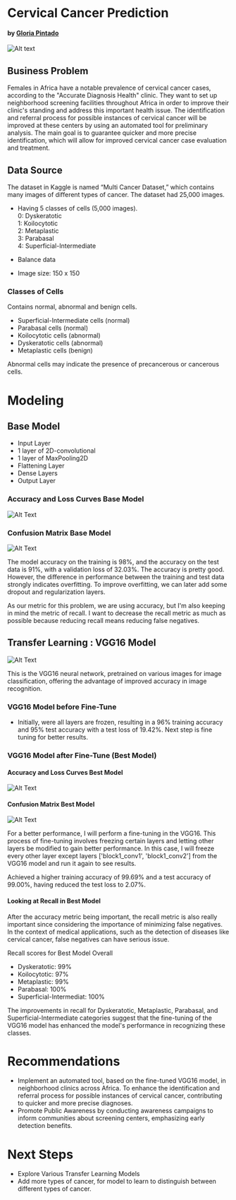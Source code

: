 # Cervical Cancer Prediction
#### by [Gloria Pintado](https://github.com/gloriapintado)

![Alt text](https://github.com/gloriapintado/Cervical-Cancer-Prediction/blob/main/images/Cancer%20Awareness%20Months%20heading%20image%20651x342.png)

## Business Problem

Females in Africa have a notable prevalence of cervical cancer cases, according to the "Accurate Diagnosis Health" clinic. They want to set up neighborhood screening facilities throughout Africa in order to improve their clinic's standing and address this important health issue. The identification and referral process for possible instances of cervical cancer will be improved at these centers by using an automated tool for preliminary analysis. The main goal is to guarantee quicker and more precise identification, which will allow for improved cervical cancer case evaluation and treatment.

## Data Source
The dataset in Kaggle is named “Multi Cancer Dataset,” which contains many images of different types of cancer.
The dataset had 25,000 images.

- Having 5 classes of cells (5,000 images). \
         0: Dyskeratotic \
         1: Koilocytotic \
         2: Metaplastic \
         3: Parabasal \
         4: Superficial-Intermediate
         
- Balance data 
- Image size: 150 x 150  

### Classes of Cells 

Contains normal, abnormal and benign cells.
- Superficial-Intermediate cells (normal)
- Parabasal cells (normal)
- Koilocytotic cells (abnormal)
- Dyskeratotic cells (abnormal)
- Metaplastic cells (benign)
  
Abnormal cells may indicate the presence of precancerous or cancerous cells.

# Modeling

## Base Model 

- Input Layer 
- 1 layer of 2D-convolutional 
- 1 layer of MaxPooling2D 
- Flattening Layer
- Dense Layers
- Output Layer

### Accuracy and Loss Curves Base Model 
![Alt Text](https://github.com/gloriapintado/Cervical-Cancer-Prediction/blob/main/images/Baseline%20Curves.png)

### Confusion Matrix Base Model
![Alt Text](https://github.com/gloriapintado/Cervical-Cancer-Prediction/blob/main/images/Base%20Confusion%20Matrix.png)

The model accuracy on the training is 98%, and the accuracy on the test data is 91%, with a validation loss of 32.03%.
The accuracy is pretty good. However, the difference in performance between the training and test data strongly indicates overfitting. To improve overfitting, we can later add some dropout and regularization layers.

As our metric for this problem, we are using accuracy, but I'm also keeping in mind the metric of recall. I want to decrease the recall metric as much as possible because reducing recall means reducing false negatives.

## Transfer Learning : VGG16 Model
![Alt Text](https://github.com/gloriapintado/Cervical-Cancer-Prediction/blob/main/images/VGG16_architecture.png)

This is the VGG16 neural network, pretrained on various images for image classification, offering the advantage of improved accuracy in image recognition.

### VGG16 Model before Fine-Tune

- Initially, were all layers are frozen, resulting in a 96% training accuracy and 95% test accuracy with a test loss of 19.42%. Next step is fine tuning for better results.

### VGG16 Model after Fine-Tune (Best Model)

#### Accuracy and Loss Curves Best Model
![Alt Text](https://github.com/gloriapintado/Cervical-Cancer-Prediction/blob/main/images/VGG16%20tune%20curves.png)

#### Confusion Matrix Best Model
![Alt Text](https://github.com/gloriapintado/Cervical-Cancer-Prediction/blob/main/images/VGG16%20tune%20confusion%20matrix.png)

For a better performance, I will perform a fine-tuning in the VGG16. This process of fine-tuning involves freezing certain layers and letting other layers be modified to gain better performance. In this case, I will freeze every other layer except layers ['block1_conv1', 'block1_conv2'] from the VGG16 model and run it again to see results.

Achieved a higher training accuracy of 99.69% and a test accuracy of 99.00%, having reduced the test loss to 2.07%.

#### Looking at Recall in Best Model

After the accuracy metric being important, the recall metric is also really important since considering the importance of minimizing false negatives. In the context of medical applications, such as the detection of diseases like cervical cancer, false negatives can have serious issue.

Recall scores for Best Model Overall

- Dyskeratotic: 99% 
- Koilocytotic: 97% 
- Metaplastic: 99% 
- Parabasal: 100% 
- Superficial-Intermediat: 100%

The improvements in recall for Dyskeratotic, Metaplastic, Parabasal, and Superficial-Intermediate categories suggest that the fine-tuning of the VGG16 model has enhanced the model's performance in recognizing these classes.

# Recommendations
- Implement an automated tool, based on the fine-tuned VGG16 model, in neighborhood clinics across Africa. To enhance the identification and referral process for possible instances of cervical cancer, contributing to quicker and more precise diagnoses.
- Promote Public Awareness by conducting awareness campaigns to inform communities about screening centers, emphasizing early detection benefits.
  
# Next Steps
- Explore Various Transfer Learning Models
- Add more types of cancer, for model to learn to distinguish between different types of cancer.
